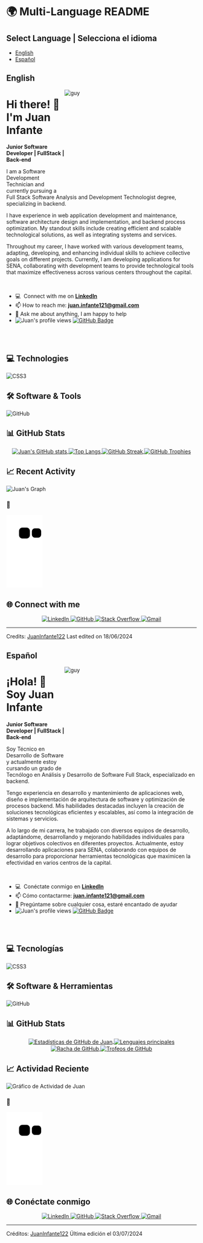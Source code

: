 # 🌍 Multi-Language README

## Select Language | Selecciona el idioma

- [English](#english)
- [Español](#español)

## English

<img align="right" height="270px" alt="guy" width="350" src="https://i.giphy.com/media/v1.Y2lkPTc5MGI3NjExdnFxN3M5aG5zdm5zbDhwcWl5bWMxMmdrbDdzeXp1YnlqaXRra3AwMyZlcD12MV9pbnRlcm5hbF9naWZfYnlfaWQmY3Q9Zw/bGgsc5mWoryfgKBx1u/giphy.gif" /> </a>

# Hi there! 👋 I'm Juan Infante

**Junior Software Developer | FullStack | Back-end**

I am a Software Development Technician and currently pursuing a Full Stack Software Analysis and Development Technologist degree, specializing in backend.

I have experience in web application development and maintenance, software architecture design and implementation, and backend process optimization. My standout skills include creating efficient and scalable technological solutions, as well as integrating systems and services.

Throughout my career, I have worked with various development teams, adapting, developing, and enhancing individual skills to achieve collective goals on different projects. Currently, I am developing applications for SENA, collaborating with development teams to provide technological tools that maximize effectiveness across various centers throughout the capital.

<br />

- :computer: &nbsp;Connect with me on **[LinkedIn](https://www.linkedin.com/in/juaninfantequiroga/)**
- 📫 How to reach me: **juan.infante121@gmail.com**
- 💬 Ask me about anything, I am happy to help
- <img src="https://komarev.com/ghpvc/?username=JuanInfante122&label=Profile%20views&color=brightgreen&style=plastic" alt="Juan's profile views" /> 
	<a href="https://github.com/JuanInfante122?tab=followers"><img src="https://img.shields.io/github/followers/JuanInfante122?label=Followers&style=social" alt="GitHub Badge"></a>
<br><br>

## 💻 Technologies 

<!-- Add your technologies here, similar to the ones below -->
![CSS3](https://img.shields.io/badge/css3-%231572B6.svg?style=for-the-badge&logo=css3&logoColor=white)
<!-- Continue with the other technologies -->

## 🛠️ Software & Tools

<!-- Add your tools here, similar to the ones below -->
![GitHub](https://img.shields.io/badge/github-%23121011.svg?style=for-the-badge&logo=github&logoColor=white)
<!-- Continue with the other tools -->

## 📊 GitHub Stats

<div align="center">
  <a href="https://github.com/JuanInfante122">
    <img align="center" src="https://github-readme-stats.vercel.app/api?username=JuanInfante122&show_icons=true&theme=onedark&include_all_commits=true&count_private=true" alt="Juan's GitHub stats" />
  </a>
  <a href="https://github.com/JuanInfante122">
    <img align="center" src="https://github-readme-stats.vercel.app/api/top-langs/?username=JuanInfante122&layout=compact&langs_count=8&theme=onedark" alt="Top Langs" />
  </a>
  <a href="https://github.com/JuanInfante122">
    <img align="center" src="https://github-readme-streak-stats.herokuapp.com/?user=JuanInfante122&theme=onedark" alt="GitHub Streak" />
  </a>
  <a href="https://github.com/JuanInfante122">
    <img align="center" src="https://github-profile-trophy.vercel.app/?username=JuanInfante122&theme=algolia&no-frame=false&no-bg=true&margin-w=0" alt="GitHub Trophies" />
  </a>
</div>

## 📈 Recent Activity

![Juan's Graph](https://github-readme-activity-graph.vercel.app/graph?username=JuanInfante122&custom_title=Juan's%20GitHub%20Activity%20Graph&bg_color=0D1117&color=7F3FBF&line=7F3FBF&point=7F3FBF&area_color=FFFFFF&title_color=FFFFFF&area=true)

### 🐍

![snake gif](https://github.com/JuanInfante122/JuanInfante122/blob/output/github-contribution-grid-snake.svg)

## 🌐 Connect with me

<p align="center">
  <a href="https://www.linkedin.com/in/juaninfantequiroga/" target="_blank">
    <img src="https://img.shields.io/badge/LinkedIn-%230077B5.svg?style=for-the-badge&logo=linkedin&logoColor=white" alt="LinkedIn">
  </a>
  <a href="https://github.com/JuanInfante122" target="_blank">
    <img src="https://img.shields.io/badge/GitHub-%23121011.svg?style=for-the-badge&logo=github&logoColor=white" alt="GitHub">
  </a>
  <a href="https://stackoverflow.com/users/juaninfante122" target="_blank">
    <img src="https://img.shields.io/badge/Stack%20Overflow-FE7A16?style=for-the-badge&logo=stack-overflow&logoColor=white" alt="Stack Overflow">
  </a>
  <a href="mailto:juan.infante121@gmail.com" target="_blank">
    <img src="https://img.shields.io/badge/Gmail-D14836?style=for-the-badge&logo=gmail&logoColor=white" alt="Gmail">
  </a>
</p>

---

Credits: [JuanInfante122](https://github.com/JuanInfante122) Last edited on 18/06/2024

## Español

<img align="right" height="270px" alt="guy" width="350" src="https://i.giphy.com/media/v1.Y2lkPTc5MGI3NjExdnFxN3M5aG5zdm5zbDhwcWl5bWMxMmdrbDdzeXp1YnlqaXRra3AwMyZlcD12MV9pbnRlcm5hbF9naWZfYnlfaWQmY3Q9Zw/bGgsc5mWoryfgKBx1u/giphy.gif" /> </a>

# ¡Hola! 👋 Soy Juan Infante

**Junior Software Developer | FullStack | Back-end**

Soy Técnico en Desarrollo de Software y actualmente estoy cursando un grado de Tecnólogo en Análisis y Desarrollo de Software Full Stack, especializado en backend.

Tengo experiencia en desarrollo y mantenimiento de aplicaciones web, diseño e implementación de arquitectura de software y optimización de procesos backend. Mis habilidades destacadas incluyen la creación de soluciones tecnológicas eficientes y escalables, así como la integración de sistemas y servicios.

A lo largo de mi carrera, he trabajado con diversos equipos de desarrollo, adaptándome, desarrollando y mejorando habilidades individuales para lograr objetivos colectivos en diferentes proyectos. Actualmente, estoy desarrollando aplicaciones para SENA, colaborando con equipos de desarrollo para proporcionar herramientas tecnológicas que maximicen la efectividad en varios centros de la capital.

<br />

- :computer: &nbsp;Conéctate conmigo en **[LinkedIn](https://www.linkedin.com/in/juaninfantequiroga/)**
- 📫 Cómo contactarme: **juan.infante121@gmail.com**
- 💬 Pregúntame sobre cualquier cosa, estaré encantado de ayudar
- <img src="https://komarev.com/ghpvc/?username=JuanInfante122&label=Profile%20views&color=brightgreen&style=plastic" alt="Juan's profile views" /> 
	<a href="https://github.com/JuanInfante122?tab=followers"><img src="https://img.shields.io/github/followers/JuanInfante122?label=Followers&style=social" alt="GitHub Badge"></a>
<br><br>

## 💻 Tecnologías 

<!-- Add your technologies here, similar to the ones below -->
![CSS3](https://img.shields.io/badge/css3-%231572B6.svg?style=for-the-badge&logo=css3&logoColor=white)
<!-- Continue with the other technologies -->

## 🛠️ Software & Herramientas

<!-- Add your tools here, similar to the ones below -->
![GitHub](https://img.shields.io/badge/github-%23121011.svg?style=for-the-badge&logo=github&logoColor=white)
<!-- Continue with the other tools -->

## 📊 GitHub Stats

<div align="center">
  <a href="https://github.com/JuanInfante122">
    <img align="center" src="https://github-readme-stats.vercel.app/api?username=JuanInfante122&show_icons=true&theme=onedark&include_all_commits=true&count_private=true" alt="Estadísticas de GitHub de Juan" />
  </a>
  <a href="https://github.com/JuanInfante122">
    <img align="center" src="https://github-readme-stats.vercel.app/api/top-langs/?username=JuanInfante122&layout=compact&langs_count=8&theme=onedark" alt="Lenguajes principales" />
  </a>
  <a href="https://github.com/JuanInfante122">
    <img align="center" src="https://github-readme-streak-stats.herokuapp.com/?user=JuanInfante122&theme=onedark" alt="Racha de GitHub" />
  </a>
  <a href="https://github.com/JuanInfante122">
    <img align="center" src="https://github-profile-trophy.vercel.app/?username=JuanInfante122&theme=algolia&no-frame=false&no-bg=true&margin-w=0" alt="Trofeos de GitHub" />
  </a>
</div>

## 📈 Actividad Reciente

![Gráfico de Actividad de Juan](https://github-readme-activity-graph.vercel.app/graph?username=JuanInfante122&custom_title=Gráfico%20de%20Actividad%20de%20Juan&bg_color=0D1117&color=7F3FBF&line=7F3FBF&point=7F3FBF&area_color=FFFFFF&title_color=FFFFFF&area=true)

### 🐍

![gif de la serpiente](https://github.com/JuanInfante122/JuanInfante122/blob/output/github-contribution-grid-snake.svg)

## 🌐 Conéctate conmigo

<p align="center">
  <a href="https://www.linkedin.com/in/juaninfantequiroga/" target="_blank">
    <img src="https://img.shields.io/badge/LinkedIn-%230077B5.svg?style=for-the-badge&logo=linkedin&logoColor=white" alt="LinkedIn">
  </a>
  <a href="https://github.com/JuanInfante122" target="_blank">
    <img src="https://img.shields.io/badge/GitHub-%23121011.svg?style=for-the-badge&logo=github&logoColor=white" alt="GitHub">
  </a>
  <a href="https://stackoverflow.com/users/juaninfante122" target="_blank">
    <img src="https://img.shields.io/badge/Stack%20Overflow-FE7A16?style=for-the-badge&logo=stack-overflow&logoColor=white" alt="Stack Overflow">
  </a>
  <a href="mailto:juan.infante121@gmail.com" target="_blank">
    <img src="https://img.shields.io/badge/Gmail-D14836?style=for-the-badge&logo=gmail&logoColor=white" alt="Gmail">
  </a>
</p>

---

Créditos: [JuanInfante122](https://github.com/JuanInfante122) Última edición el 03/07/2024


